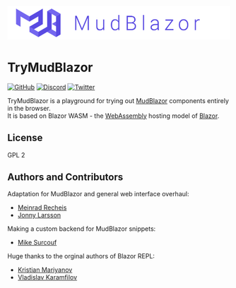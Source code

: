 # ![MudBlazor](content/MudBlazor-GitHub-NoBg.png)
# TryMudBlazor
[![GitHub](https://img.shields.io/github/license/mudblazor/trymudblazor?color=594ae2&logo=github&style=flat-square)](https://github.com/MudBlazor/TryMudBlazor/blob/main/LICENSE)
[![Discord](https://img.shields.io/discord/786656789310865418?color=%237289da&label=Discord&logo=discord&logoColor=%237289da&style=flat-square)](https://discord.gg/mudblazor)
[![Twitter](https://img.shields.io/twitter/follow/MudBlazor?color=1DA1F2&label=Twitter&logo=Twitter&style=flat-square)](https://twitter.com/MudBlazor)

TryMudBlazor is a playground for trying out [MudBlazor](https://mudblazor.com) components entirely in the browser. <br>
It is based on Blazor WASM - the [WebAssembly](https://webassembly.org) hosting model of [Blazor](https://dotnet.microsoft.com/apps/aspnet/web-apps/blazor).

## License
GPL 2

## Authors and Contributors
Adaptation for MudBlazor and general web interface overhaul:
- [Meinrad Recheis](https://github.com/henon)
- [Jonny Larsson](https://github.com/Garderoben)

Making a custom backend for MudBlazor snippets:
- [Mike Surcouf](https://github.com/mikes-gh)

Huge thanks to the orginal authors of Blazor REPL:
- [Kristian Mariyanov](https://github.com/kristianmariyanov)
- [Vladislav Karamfilov](https://github.com/vladislav-karamfilov)
